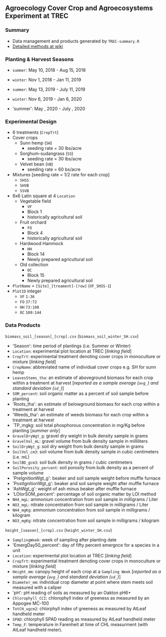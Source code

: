 ## Agroecology Cover Crop and Agroecosystems Experiment at TREC

### Summary

- Data management and products generated by `TREC-summary.R`
- [Detailed methods at wiki](https://github.com/TREC-Agroecology/agroecosystems/wiki)

### Planting & Harvest Seasons

- `summer`: May 10, 2018 - Aug 15, 2018
- `winter`: Nov 1, 2018 - Jan 11, 2019

- `summer`: May 13, 2019 - July 11, 2019
- `winter`: Nov 6, 2019 - Jan 6, 2020

- 'summer': May , 2020 - July , 2020

### Experimental Design

- 6 treatments (`CropTrt`)
- Cover crops
   - Sunn hemp (`SH`)
      - seeding rate = 30 lbs/acre
   - Sorghum-sudangrass (`SS`)
      - seeding rate = 30 lbs/acre
   - Velvet bean (`VB`)
      - seeding rate = 60 bs/acre
- Mixtures [seeding rate = 1/2 rate for each crop]
   - `SHSS`
   - `SHVB`
   - `SSVB`
- 6x6 Latin square at 4 `Location`
   - Vegetable field
      - `VF`
      - Block 1
      - historically agricultural soil
   - Fruit orchard 
      - `FO`
      - Block 4
      - historically agricultural soil
   - Hardwood Hammock
      - `HH`
      - Block 14
      - Newly prepared agricultural soil
   - Old collection
      - `OC`
      - Block 15
      - Newly prepared agricultural soil
- `PlotName` = `[Site]_[treament]-[row]` (`VF_SHSS-1`)
- `PlotID` integer
   - `VF` `1:36`
   - `FO` `37:72`
   - `HH` `73:108`
   - `OC` `109:144`  

### Data Products

`biomass_soil_[season]_[crop].csv` (`biomass_soil_winter_SH.csv`)

- 'Season': time period of plantings (i.e. Summer or Winter)
- `Location`: experimental plot location at TREC [*linking field*]
- `CropTrt`: experimental treatment denoting cover crops in monoculture or mixture [*linking field*]
- `CropName`: abbreviated name of individual cover crops e.g. SH for sunn hemp
- `LeavesStems_tha`: an estimate of aboveground biomass for each crop within a treatment at harvest [*reported as a sample average (`avg_`) and standard deviation (`sd_`)*]
- `SOM_percent`: soil organic matter as a percent of soil sample before planting
- 'Roots_tha': an estimate of belowground biomass for each crop within a treatment at harvest
- 'Weeds_tha': an estimate of weeds biomass for each crop within a treatment at harvest
- `TP_mgkg: soil total phosphorous concentration in mg/Kg before planting [*summer only*]
- `GravelDryWgt_g`: gravel dry weight in bulk density sample in grams
- `GravelVol_mL`: gravel volume from bulk density sample in milliliters
- `SoilDryWgt_g`: soil dry weight from bulk density sample in grams
- `SoilVol_cm3`: soil volume from bulk density sample in cubic centimeters (i.e. mL)
- `SoilBD_gcm3`: soil bulk density in grams / cubic centimeters
- `SoilPorosity_percent`: soil porosity from bulk density as a percent of sample volume
- 'PreIgnitionWgt_g': beaker and soil sample weight before muffle furnace 
- 'PostIgnitionWgt_g': beaker and soil sample weight after muffle furnace
- 'AshWgt_g': weight of ash minus beaker after muffle furnace 
- 'LOIorSOM_percent': percentage of soil organic matter by LOI method 
- `NH4_mgL`: ammonium concentration from soil sample in milligrams / Liter
- `NO3_mgL`: nitrate concentration from soil sample in milligrams / Liter
- `NH4_mgKg`: ammonium concentration from soil sample in milligrams / kilogram
- `NO3_mgKg`: nitrate concentration from soil sample in milligrams / kilogram

`height_[season]_[crop].csv` (`height_winter_SH.csv`)
- `SamplingWeek`: week of sampling after planting date
- 'EmergDay50_percent': day of fifty percent emergnce for a species in a unit
- `Location`: experimental plot location at TREC [*linking field*]
- `CropTrt`: experimental treatment denoting cover crops in monoculture or mixture [*linking field*]
- `Height_mm`: canopy height of each crop at a `Sampling Week` [*reported as a sample average (`avg_`) and standard deviation (`sd_`)*]
- `Diameter_mm`: individual crop diameter at point where stem meets soil measured with a caliper
- 'pH': pH reading of soils as measured by an Oakton pH6+
- `Chlorophyll_CCI`: chlorophyll index of greeness as measured by an Appogee MC-100
- `TotCH_ugcm2`: chlorphyll index of greeness as measured by AtLeaf handheld meter
- `SPAD`: chlorphyll SPAD reading as measured by AtLeaf handheld meter 
- `Temp_F`: temperature in Farenheit at time of CHL measurment (with AtLeaf handheld meter). 


